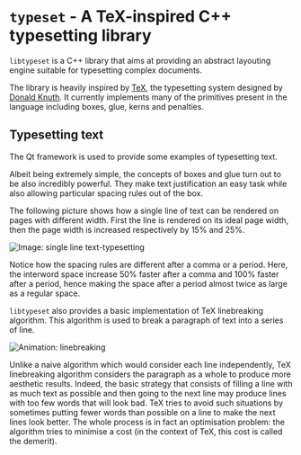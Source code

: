 
# `typeset` - A TeX-inspired C++ typesetting library

`libtypeset` is a C++ library that aims at providing an abstract layouting engine 
suitable for typesetting complex documents.

The library is heavily inspired by [TeX](https://en.wikipedia.org/wiki/TeX), the 
typesetting system designed by [Donald Knuth](https://www-cs-faculty.stanford.edu/~knuth/).
It currently implements many of the primitives present in the language including boxes, 
glue, kerns and penalties.


## Typesetting text

The Qt framework is used to provide some examples of typesetting text.

Albeit being extremely simple, the concepts of boxes and glue turn out to 
be also incredibly powerful.
They make text justification an easy task while also allowing particular 
spacing rules out of the box.

The following picture shows how a single line of text can be rendered on 
pages with different width.
First the line is rendered on its ideal page width, then the page width is 
increased respectively by 15% and 25%.

![Image: single line text-typesetting](https://raw.githubusercontent.com/bandicode/typeset/master/doc/assets/spacing.png)

Notice how the spacing rules are different after a comma or a period. 
Here, the interword space increase 50% faster after a comma and 100% 
faster after a period, hence making the space after a period almost twice 
as large as a regular space.


`libtypeset` also provides a basic implementation of TeX linebreaking algorithm.
This algorithm is used to break a paragraph of text into a series of line. 

![Animation: linebreaking](https://raw.githubusercontent.com/bandicode/typeset/master/doc/assets/linebreaking.gif)

Unlike a naive algorithm which would consider each line independently, 
TeX linebreaking algorithm considers the paragraph as a whole to produce 
more aesthetic results. 
Indeed, the basic strategy that consists of filling a line with as much 
text as possible and then going to the next line may produce lines 
with too few words that will look bad.
TeX tries to avoid such situations by sometimes putting fewer words than 
possible on a line to make the next lines look better. 
The whole process is in fact an optimisation problem: the algorithm tries 
to minimise a cost (in the context of TeX, this cost is called the demerit).

